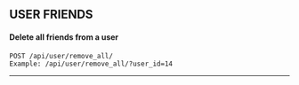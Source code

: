 ## USER FRIENDS

#### Delete all friends from a user
```$xslt
POST /api/user/remove_all/
Example: /api/user/remove_all/?user_id=14
```

--------

